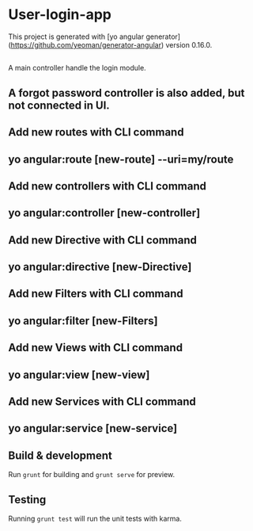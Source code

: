 # User-login-app

This project is generated with [yo angular generator]
(https://github.com/yeoman/generator-angular)
version 0.16.0.


## 
A main controller handle the login module. 
## A  forgot password controller is also added, but not connected in UI.


## Add new routes with CLI command 
	
## yo angular:route [new-route] --uri=my/route


## Add new controllers with CLI command 
	
## yo angular:controller [new-controller]


## Add new Directive with CLI command 
	
## yo angular:directive [new-Directive]


## Add new Filters with CLI command 
	
## yo angular:filter [new-Filters]


## Add new Views with CLI command 
	
## yo angular:view [new-view]


## Add new Services with CLI command 
	
## yo angular:service [new-service]



## Build & development

Run `grunt` for building and `grunt serve` for preview.



## Testing

Running `grunt test` will run the unit tests with karma.
